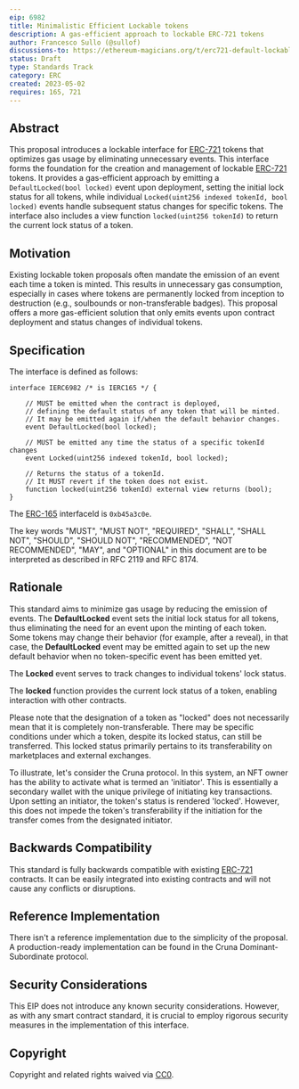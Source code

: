 ```yaml
---
eip: 6982
title: Minimalistic Efficient Lockable tokens
description: A gas-efficient approach to lockable ERC-721 tokens
author: Francesco Sullo (@sullof)
discussions-to: https://ethereum-magicians.org/t/erc721-default-lockable-proposal/13366
status: Draft
type: Standards Track
category: ERC
created: 2023-05-02
requires: 165, 721
---
```


## Abstract

This proposal introduces a lockable interface for [ERC-721](https://eips.ethereum.org/EIPS/eip-721) tokens that optimizes gas usage by eliminating unnecessary events. This interface forms the foundation for the creation and management of lockable [ERC-721](https://eips.ethereum.org/EIPS/eip-721) tokens. It provides a gas-efficient approach by emitting a `DefaultLocked(bool locked)` event upon deployment, setting the initial lock status for all tokens, while individual `Locked(uint256 indexed tokenId, bool locked)` events handle subsequent status changes for specific tokens. The interface also includes a view function `locked(uint256 tokenId)` to return the current lock status of a token.

## Motivation

Existing lockable token proposals often mandate the emission of an event each time a token is minted. This results in unnecessary gas consumption, especially in cases where tokens are permanently locked from inception to destruction (e.g., soulbounds or non-transferable badges). This proposal offers a more gas-efficient solution that only emits events upon contract deployment and status changes of individual tokens.

## Specification

The interface is defined as follows:

```solidity
interface IERC6982 /* is IERC165 */ {
  
    // MUST be emitted when the contract is deployed, 
    // defining the default status of any token that will be minted.
    // It may be emitted again if/when the default behavior changes.
    event DefaultLocked(bool locked);

    // MUST be emitted any time the status of a specific tokenId changes
    event Locked(uint256 indexed tokenId, bool locked);

    // Returns the status of a tokenId.
    // It MUST revert if the token does not exist.
    function locked(uint256 tokenId) external view returns (bool);
}

```

The [ERC-165](https://eips.ethereum.org/EIPS/eip-165) interfaceId is `0xb45a3c0e`.

The key words "MUST", "MUST NOT", "REQUIRED", "SHALL", "SHALL NOT", "SHOULD", "SHOULD NOT", "RECOMMENDED", "NOT RECOMMENDED", "MAY", and "OPTIONAL" in this document are to be interpreted as described in RFC 2119 and RFC 8174.

## Rationale

This standard aims to minimize gas usage by reducing the emission of events. The **DefaultLocked** event sets the initial lock status for all tokens, thus eliminating the need for an event upon the minting of each token. Some tokens may change their behavior (for example, after a reveal), in that case, the **DefaultLocked** event may be emitted again to set up the new default behavior when no token-specific event has been emitted yet. 

The **Locked** event serves to track changes to individual tokens' lock status.

The **locked** function provides the current lock status of a token, enabling interaction with other contracts.

Please note that the designation of a token as "locked" does not necessarily mean that it is completely non-transferable. There may be specific conditions under which a token, despite its locked status, can still be transferred. This locked status primarily pertains to its transferability on marketplaces and external exchanges.

To illustrate, let's consider the Cruna protocol. In this system, an NFT owner has the ability to activate what is termed an 'initiator'. This is essentially a secondary wallet with the unique privilege of initiating key transactions. Upon setting an initiator, the token's status is rendered 'locked'. However, this does not impede the token's transferability if the initiation for the transfer comes from the designated initiator. 

## Backwards Compatibility

This standard is fully backwards compatible with existing [ERC-721](https://eips.ethereum.org/EIPS/eip-721) contracts. It can be easily integrated into existing contracts and will not cause any conflicts or disruptions.

## Reference Implementation

There isn't a reference implementation due to the simplicity of the proposal.
A production-ready implementation can be found in the Cruna Dominant-Subordinate protocol.


## Security Considerations

This EIP does not introduce any known security considerations. However, as with any smart contract standard, it is crucial to employ rigorous security measures in the implementation of this interface.

## Copyright

Copyright and related rights waived via [CC0](../LICENSE.md).
